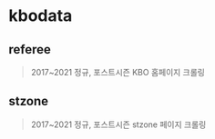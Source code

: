 # kbodata
## referee
> 2017~2021 정규, 포스트시즌 KBO 홈페이지 크롤링
## stzone
> 2017~2021 정규, 포스트시즌 stzone 페이지 크롤링
